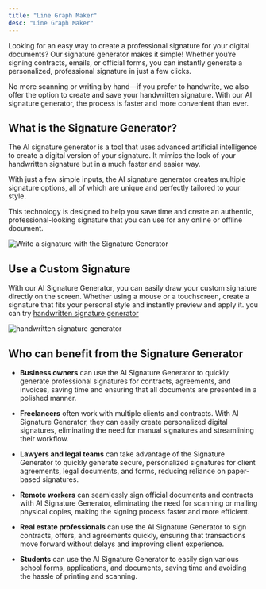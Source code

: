 ```yaml
---
title: "Line Graph Maker"
desc: "Line Graph Maker"
---
```


Looking for an easy way to create a professional signature for your digital documents? Our signature generator makes it simple! Whether you’re signing contracts, emails, or official forms, you can instantly generate a personalized, professional signature in just a few clicks.

No more scanning or writing by hand—if you prefer to handwrite, we also offer the option to create and save your handwritten signature. With our AI signature generator, the process is faster and more convenient than ever.

## What is the Signature Generator?

The AI signature generator is a tool that uses advanced artificial intelligence to create a digital version of your signature. It mimics the look of your handwritten signature but in a much faster and easier way.

With just a few simple inputs, the AI signature generator creates multiple signature options, all of which are unique and perfectly tailored to your style.

This technology is designed to help you save time and create an authentic, professional-looking signature that you can use for any online or offline document.

![Write a signature with the Signature Generator](/images/Signature-Generator.webp)

## Use a Custom Signature

With our AI Signature Generator, you can easily draw your custom signature directly on the screen. Whether using a mouse or a touchscreen, create a signature that fits your personal style and instantly preview and apply it. you can try [handwritten signature generator](https://aisignaturegenerator.pages.dev/en/handwritten-signature-generator)
 
![handwritten signature generator](/images/handwritten-signature-generator.webp)

## Who can benefit from the Signature Generator

- **Business owners** can use the AI Signature Generator to quickly generate professional signatures for contracts, agreements, and invoices, saving time and ensuring that all documents are presented in a polished manner.

- **Freelancers** often work with multiple clients and contracts. With AI Signature Generator, they can easily create personalized digital signatures, eliminating the need for manual signatures and streamlining their workflow.

- **Lawyers and legal teams** can take advantage of the Signature Generator to quickly generate secure, personalized signatures for client agreements, legal documents, and forms, reducing reliance on paper-based signatures.

- **Remote workers** can seamlessly sign official documents and contracts with AI Signature Generator, eliminating the need for scanning or mailing physical copies, making the signing process faster and more efficient.

- **Real estate professionals** can use the AI Signature Generator to sign contracts, offers, and agreements quickly, ensuring that transactions move forward without delays and improving client experience.

- **Students** can use the AI Signature Generator to easily sign various school forms, applications, and documents, saving time and avoiding the hassle of printing and scanning.